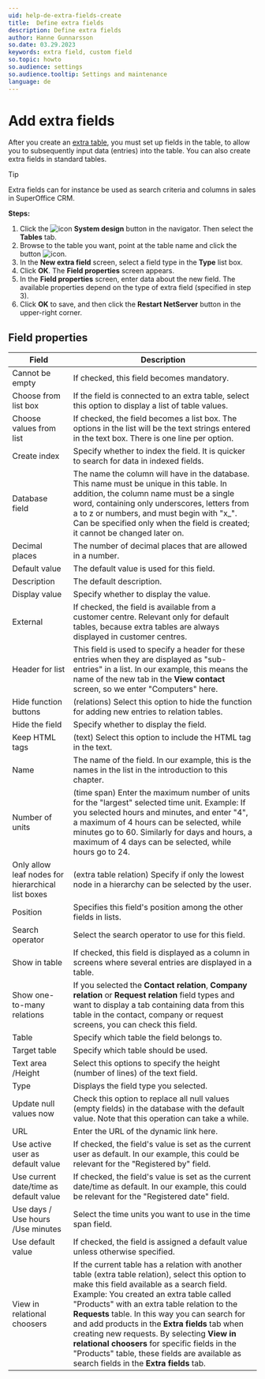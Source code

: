 ```yaml
---
uid: help-de-extra-fields-create
title:  Define extra fields
description: Define extra fields
author: Hanne Gunnarsson
so.date: 03.29.2023
keywords: extra field, custom field
so.topic: howto
so.audience: settings
so.audience.tooltip: Settings and maintenance
language: de
---
```


# Add extra fields

After you create an [extra table][1], you must set up fields in the table, to allow you to subsequently input data (entries) into the table. You can also create extra fields in standard tables.

> [!TIP]
> Extra fields can for instance be used as search criteria and columns in sales in SuperOffice CRM.

**Steps:**

1. Click the ![icon][img1] **System design** button in the navigator. Then select the **Tables** tab.
1. Browse to the table you want, point at the table name and click the button ![icon][img2].
1. In the **New extra field** screen, select a field type in the **Type** list box.
1. Click **OK**. The **Field properties** screen appears.
1. In the **Field properties** screen, enter data about the new field. The available properties depend on the type of extra field (specified in step 3).
1. Click **OK** to save, and then click the **Restart NetServer** button in the upper-right corner.

## Field properties

| Field | Description |
|---|---|
| Cannot be empty | If checked, this field becomes mandatory. |
| Choose from list box | If the field is connected to an extra table, select this option to display a list of table values. |
| Choose values from list | If checked, the field becomes a list box. The options in the list will be the text strings entered in the text box. There is one line per option. |
| Create index | Specify whether to index the field. It is quicker to search for data in indexed fields. |
| Database field | The name the column will have in the database. This name must be unique in this table. In addition, the column name must be a single word, containing only underscores, letters from a to z or numbers, and must begin with "x_". Can be specified only when the field is created; it cannot be changed later on. |
| Decimal places | The number of decimal places that are allowed in a number. |
| Default value | The default value is used for this field. |
| Description | The default description. |
| Display value | Specify whether to display the value. |
| External | If checked, the field is available from a customer centre. Relevant only for default tables, because extra tables are always displayed in customer centres. |
| Header for list | This field is used to specify a header for these entries when they are displayed as "sub-entries" in a list. In our example, this means the name of the new tab in the **View contact** screen, so we enter "Computers" here. |
| Hide function buttons | (relations) Select this option to hide the function for adding new entries to relation tables. |
| Hide the field | Specify whether to display the field. |
| Keep HTML tags | (text) Select this option to include the HTML tag in the text. |
| Name | The name of the field. In our example, this is the names in the list in the introduction to this chapter. |
| Number of units | (time span) Enter the maximum number of units for the "largest" selected time unit. Example: If you selected hours and minutes, and enter "4", a maximum of 4 hours can be selected, while minutes go to 60. Similarly for days and hours, a maximum of 4 days can be selected, while hours go to 24. |
| Only allow leaf nodes for hierarchical list boxes | (extra table relation) Specify if only the lowest node in a hierarchy can be selected by the user. |
| Position | Specifies this field's position among the other fields in lists. |
| Search operator | Select the search operator to use for this field. |
| Show in table | If checked, this field is displayed as a column in screens where several entries are displayed in a table. |
| Show one-to-many relations | If you selected the **Contact relation**, **Company relation** or **Request relation** field types and want to display a tab containing data from this table in the contact, company or request screens, you can check this field. |
| Table | Specify which table the field belongs to. |
| Target table | Specify which table should be used. |
| Text area /Height | Select this options to specify the height (number of lines) of the text field. |
| Type | Displays the field type you selected. |
| Update null values now | Check this option to replace all null values (empty fields) in the database with the default value. Note that this operation can take a while. |
| URL | Enter the URL of the dynamic link here. |
| Use active user as default value | If checked, the field's value is set as the current user as default. In our example, this could be relevant for the "Registered by" field. |
| Use current date/time as default value | If checked, the field's value is set as the current date/time as default. In our example, this could be relevant for the "Registered date" field. |
| Use days / Use hours /Use minutes | Select the time units you want to use in the time span field. |
| Use default value | If checked, the field is assigned a default value unless otherwise specified. |
| View in relational choosers | If the current table has a relation with another table (extra table relation), select this option to make this field available as a search field. Example: You created an extra table called "Products" with an extra table relation to the **Requests** table. In this way you can search for and add products in the **Extra fields** tab when creating new requests. By selecting **View in relational choosers** for specific fields in the "Products" table, these fields are available as search fields in the **Extra fields** tab. |

<!-- Referenced links -->
[1]: ../extra-table/create.md

<!-- Referenced images -->
[img1]: ../../../../../common/icons/nav-admin-systemdesign-active.png
[img2]: ../../../../media/icons/service/new-field.png

